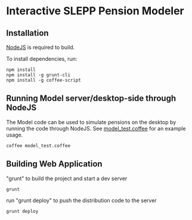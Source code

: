 # Interactive SLEPP Pension Modeler


## Installation

[NodeJS](http://nodejs.org/) is required to build.

To install dependencies, run:

```
npm install
npm install -g grunt-cli
npm install -g coffee-script
```

## Running Model server/desktop-side through NodeJS

The Model code can be used to simulate pensions on the desktop by running the code through NodeJS. See [model_test.coffee](https://github.com/UrbanInstitute/build-your-own-pension/blob/master/test/model_test.coffee) for an example usage.

```
coffee model_test.coffee
```

## Building Web Application


"grunt" to build the project and start a dev server

```
grunt
```

run "grunt deploy" to push the distribution code to the server

```
grunt deploy
```